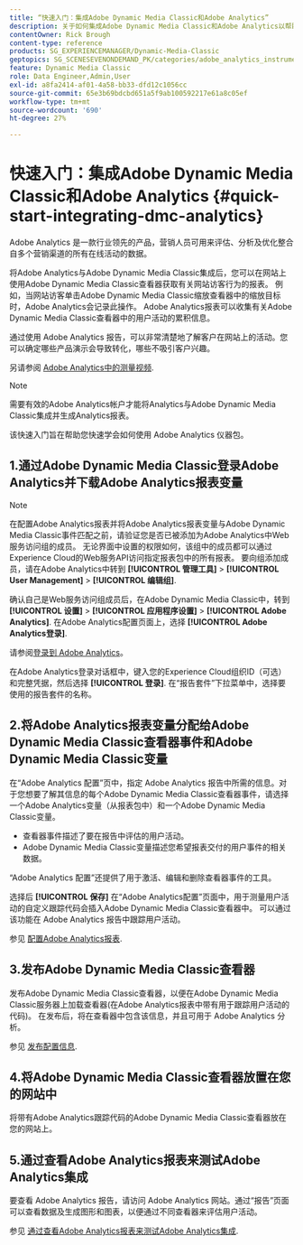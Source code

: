 ```yaml
---
title: “快速入门：集成Adobe Dynamic Media Classic和Adobe Analytics”
description: 关于如何集成Adobe Dynamic Media Classic和Adobe Analytics以帮助您快速启动和运行的简介和快速入门。
contentOwner: Rick Brough
content-type: reference
products: SG_EXPERIENCEMANAGER/Dynamic-Media-Classic
geptopics: SG_SCENESEVENONDEMAND_PK/categories/adobe_analytics_instrumentation_kit
feature: Dynamic Media Classic
role: Data Engineer,Admin,User
exl-id: a8fa2414-af01-4a58-bb33-dfd12c1056cc
source-git-commit: 65e3b69bdcbd651a5f9ab100592217e61a8c05ef
workflow-type: tm+mt
source-wordcount: '690'
ht-degree: 27%

---
```


# 快速入门：集成Adobe Dynamic Media Classic和Adobe Analytics {#quick-start-integrating-dmc-analytics}

Adobe Analytics 是一款行业领先的产品，营销人员可用来评估、分析及优化整合自多个营销渠道的所有在线活动的数据。

将Adobe Analytics与Adobe Dynamic Media Classic集成后，您可以在网站上使用Adobe Dynamic Media Classic查看器获取有关网站访客行为的报表。 例如，当网站访客单击Adobe Dynamic Media Classic缩放查看器中的缩放目标时，Adobe Analytics会记录此操作。 Adobe Analytics报表可以收集有关Adobe Dynamic Media Classic查看器中的用户活动的累积信息。

通过使用 Adobe Analytics 报告，可以非常清楚地了解客户在网站上的活动。您可以确定哪些产品演示会导致转化，哪些不吸引客户兴趣。

另请参阅 [Adobe Analytics中的测量视频](https://experienceleague.adobe.com/docs/media-analytics/using/media-overview.html).

>[!NOTE]
>
>需要有效的Adobe Analytics帐户才能将Analytics与Adobe Dynamic Media Classic集成并生成Analytics报表。

该快速入门旨在帮助您快速学会如何使用 Adobe Analytics 仪器包。

## 1.通过Adobe Dynamic Media Classic登录Adobe Analytics并下载Adobe Analytics报表变量

>[!NOTE]
>
>在配置Adobe Analytics报表并将Adobe Analytics报表变量与Adobe Dynamic Media Classic事件匹配之前，请验证您是否已被添加为Adobe Analytics中Web服务访问组的成员。 无论界面中设置的权限如何，该组中的成员都可以通过Experience Cloud的Web服务API访问指定报表包中的所有报表。 要向组添加成员，请在Adobe Analytics中转到 **[!UICONTROL 管理工具]** > **[!UICONTROL User Management]** > **[!UICONTROL 编辑组]**.

确认自己是Web服务访问组成员后，在Adobe Dynamic Media Classic中，转到 **[!UICONTROL 设置]** > **[!UICONTROL 应用程序设置]** > **[!UICONTROL Adobe Analytics]**. 在Adobe Analytics配置页面上，选择 **[!UICONTROL Adobe Analytics登录]**.

请参阅[登录到 Adobe Analytics](log-analytics.md#log_in_to_adobe_analytics)。

在Adobe Analytics登录对话框中，键入您的Experience Cloud组织ID（可选）和完整凭据，然后选择 **[!UICONTROL 登录]**. 在“报告套件”下拉菜单中，选择要使用的报告套件的名称。

## 2.将Adobe Analytics报表变量分配给Adobe Dynamic Media Classic查看器事件和Adobe Dynamic Media Classic变量

在“Adobe Analytics 配置”页中，指定 Adobe Analytics 报告中所需的信息。对于您想要了解其信息的每个Adobe Dynamic Media Classic查看器事件，请选择一个Adobe Analytics变量（从报表包中）和一个Adobe Dynamic Media Classic变量。

* 查看器事件描述了要在报告中评估的用户活动。
* Adobe Dynamic Media Classic变量描述您希望报表交付的用户事件的相关数据。

“Adobe Analytics 配置”还提供了用于激活、编辑和删除查看器事件的工具。

选择后 **[!UICONTROL 保存]** 在“Adobe Analytics配置”页面中，用于测量用户活动的自定义跟踪代码会插入Adobe Dynamic Media Classic查看器中。 可以通过该功能在 Adobe Analytics 报告中跟踪用户活动。

参见 [配置Adobe Analytics报表](configuring-analytics-reports.md#configuring_adobe_analytics_reports).

## 3.发布Adobe Dynamic Media Classic查看器

发布Adobe Dynamic Media Classic查看器，以便在Adobe Dynamic Media Classic服务器上加载查看器(在Adobe Analytics报表中带有用于跟踪用户活动的代码)。 在发布后，将在查看器中包含该信息，并且可用于 Adobe Analytics 分析。

参见 [发布配置信息](publishing-analytics-configuration-information.md#publishing_adobe_analytics_configuration_information).

## 4.将Adobe Dynamic Media Classic查看器放置在您的网站中

将带有Adobe Analytics跟踪代码的Adobe Dynamic Media Classic查看器放在您的网站上。

## 5.通过查看Adobe Analytics报表来测试Adobe Analytics集成

要查看 Adobe Analytics 报告，请访问 Adobe Analytics 网站。通过“报告”页面可以查看数据及生成图形和图表，以便通过不同查看器来评估用户活动。

参见 [通过查看Adobe Analytics报表来测试Adobe Analytics集成](testing-integration-viewing-analytics-report.md#testing_the_integration_by_viewing_an_adobe_analytics_report).
